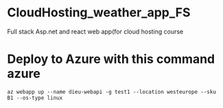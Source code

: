 # CloudHosting_weather_app_FS
Full stack Asp.net and react web app(for cloud hosting course





# Deploy to Azure with this command azure
    az webapp up --name dieu-webapi -g test1 --location westeurope --sku B1 --os-type linux